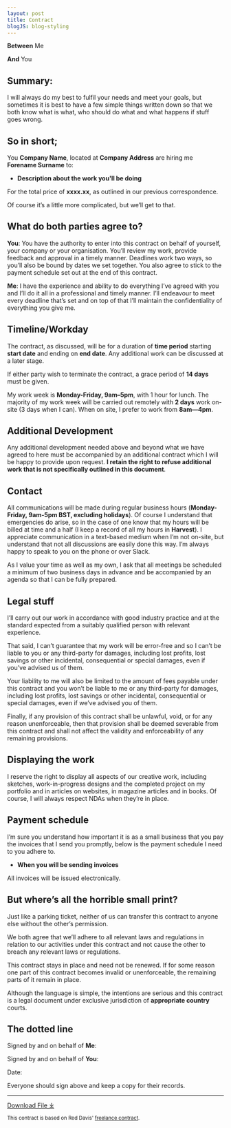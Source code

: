 ```yaml
---
layout: post
title: Contract
blogJS: blog-styling
---
```


**Between** Me

**And** You

## Summary:

I will always do my best to fulfil your needs and meet your goals, but sometimes it is best to have a few simple things written down so that we both know what is what, who should do what and what happens if stuff goes wrong.

## So in short;

You **Company Name**, located at **Company Address** are hiring me **Forename Surname** to:

- **Description about the work you'll be doing**

For the total price of **xxxx.xx**, as outlined in our previous correspondence. 

Of course it’s a little more complicated, but we’ll get to that.

## What do both parties agree to?

**You**: You have the authority to enter into this contract on behalf of yourself, your company or your organisation. You’ll review my work, provide feedback and approval in a timely manner. Deadlines work two ways, so you’ll also be bound by dates we set together. You also agree to stick to the payment schedule set out at the end of this contract.

**Me**: I have the experience and ability to do everything I’ve agreed with you and I’ll do it all in a professional and timely manner. I’ll endeavour to meet every deadline that’s set and on top of that I’ll maintain the confidentiality of everything you give me.

## Timeline/Workday

The contract, as discussed, will be for a duration of **time period** starting **start date** and ending on **end date**. Any additional work can be discussed at a later stage.

If either party wish to terminate the contract, a grace period of **14 days** must be given.

My work week is **Monday-Friday, 9am–5pm**, with 1 hour for lunch. The majority of my work week will be carried out remotely with **2 days** work on-site (3 days when I can). When on site, I prefer to work from **8am—4pm**.

## Additional Development

Any additional development needed above and beyond what we have agreed to here must be accompanied by an additional contract which I will be happy to provide upon request. **I retain the right to refuse additional work that is not specifically outlined in this document**.

## Contact

All communications will be made during regular business hours (**Monday-Friday, 9am-5pm BST, excluding holidays**). Of course I understand that emergencies do arise, so in the case of one know that my hours will be billed at time and a half (I keep a record of all my hours in **Harvest**). I appreciate communication in a text-based medium when I’m not on-site, but understand that not all discussions are easily done this way. I’m always happy to speak to you on the phone or over Slack.

As I value your time as well as my own, I ask that all meetings be scheduled a minimum of two business days in advance and be accompanied by an agenda so that I can be fully prepared.

## Legal stuff

I’ll carry out our work in accordance with good industry practice and at the standard expected from a suitably qualified person with relevant experience.

That said, I can’t guarantee that my work will be error-free and so I can’t be liable to you or any third-party for damages, including lost profits, lost savings or other incidental, consequential or special damages, even if you’ve advised us of them.

Your liability to me will also be limited to the amount of fees payable under this contract and you won’t be liable to me or any third-party for damages, including lost profits, lost savings or other incidental, consequential or special damages, even if we’ve advised you of them.

Finally, if any provision of this contract shall be unlawful, void, or for any reason unenforceable, then that provision shall be deemed severable from this contract and shall not affect the validity and enforceability of any remaining provisions.

## Displaying the work

I reserve the right to display all aspects of our creative work, including sketches, work-in-progress designs and the completed project on my portfolio and in articles on websites, in magazine articles and in books. Of course, I will always respect NDAs when they’re in place.

## Payment schedule

I’m sure you understand how important it is as a small business that you pay the invoices that I send you promptly, below is the payment schedule I need to you adhere to.

- **When you will be sending invoices**

All invoices will be issued electronically.

## But where’s all the horrible small print?

Just like a parking ticket, neither of us can transfer this contract to anyone else without the other’s permission.

We both agree that we’ll adhere to all relevant laws and regulations in relation to our activities under this contract and not cause the other to breach any relevant laws or regulations.

This contract stays in place and need not be renewed. If for some reason one part of this contract becomes invalid or unenforceable, the remaining parts of it remain in place.

Although the language is simple, the intentions are serious and this contract is a legal document under exclusive jurisdiction of **appropriate country** courts.

## The dotted line 

Signed by and on behalf of **Me**:

Signed by and on behalf of **You**:

Date:

Everyone should sign above and keep a copy for their records.


---

<a href="/uploads/contract.md" download>Download File &#10515;</a>

<sup>This contract is based on Red Davis' [freelance contract](https://red.to/contract/).</sup>